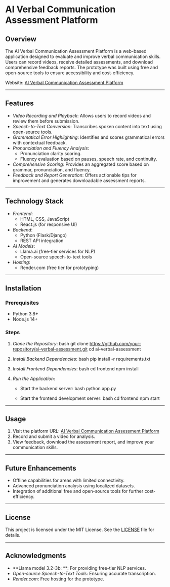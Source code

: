 # AI Verbal Communication Assessment Platform

## Overview
The AI Verbal Communication Assessment Platform is a web-based application designed to evaluate and improve verbal communication skills. Users can record videos, receive detailed assessments, and download comprehensive feedback reports. The prototype was built using free and open-source tools to ensure accessibility and cost-efficiency.

Website: [AI Verbal Communication Assessment Platform](https://ai-verbal-communication-assessment.onrender.com/)

---

## Features
- *Video Recording and Playback*: Allows users to record videos and review them before submission.
- *Speech-to-Text Conversion*: Transcribes spoken content into text using open-source tools.
- *Grammatical Error Highlighting*: Identifies and scores grammatical errors with contextual feedback.
- *Pronunciation and Fluency Analysis*:
  - Pronunciation clarity scoring.
  - Fluency evaluation based on pauses, speech rate, and continuity.
- *Comprehensive Scoring*: Provides an aggregated score based on grammar, pronunciation, and fluency.
- *Feedback and Report Generation*: Offers actionable tips for improvement and generates downloadable assessment reports.

---

## Technology Stack
- *Frontend*:
  - HTML, CSS, JavaScript
  - React.js (for responsive UI)
- *Backend*:
  - Python (Flask/Django)
  - REST API integration
- *AI Models*:
  - Llama.ai (free-tier services for NLP)
  - Open-source speech-to-text tools
- *Hosting*:
  - Render.com (free tier for prototyping)

---

## Installation
### Prerequisites
- Python 3.8+
- Node.js 14+

### Steps
1. *Clone the Repository*:
   bash
   git clone https://github.com/your-repository/ai-verbal-assessment.git
   cd ai-verbal-assessment
   
2. *Install Backend Dependencies*:
   bash
   pip install -r requirements.txt
   
3. *Install Frontend Dependencies*:
   bash
   cd frontend
   npm install
   
4. *Run the Application*:
   - Start the backend server:
     bash
     python app.py
     
   - Start the frontend development server:
     bash
     cd frontend
     npm start
     

---

## Usage
1. Visit the platform URL: [AI Verbal Communication Assessment Platform](https://ai-verbal-communication-assessment.onrender.com/)
2. Record and submit a video for analysis.
3. View feedback, download the assessment report, and improve your communication skills.

---

## Future Enhancements
- Offline capabilities for areas with limited connectivity.
- Advanced pronunciation analysis using localized datasets.
- Integration of additional free and open-source tools for further cost-efficiency.

---

## License
This project is licensed under the MIT License. See the [LICENSE](LICENSE) file for details.

---

## Acknowledgments
- **Llama model 3.2-3b: **: For providing free-tier NLP services.
- *Open-source Speech-to-Text Tools*: Ensuring accurate transcription.
- *Render.com*: Free hosting for the prototype.
